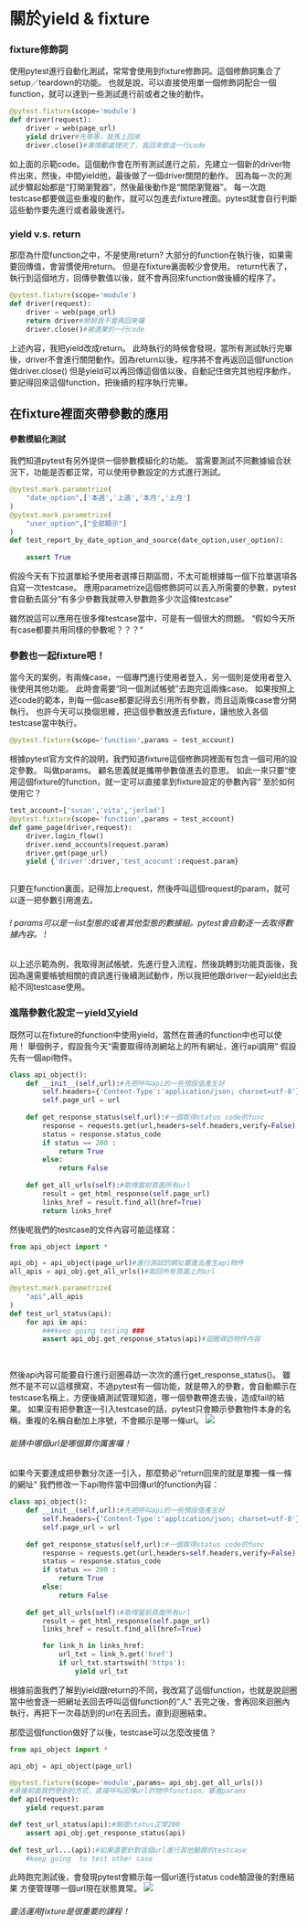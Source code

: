 # 關於yield & fixture
### fixture修飾詞
使用pytest進行自動化測試，常常會使用到fixture修飾詞。這個修飾詞集合了setup／teardown的功能。
也就是說，可以直接使用單一個修飾詞配合一個function，就可以達到一些測試進行前或者之後的動作。
```python
@pytest.fixture(scope='module')
def driver(request):
	driver = web(page_url)
	yield driver#先等等，我馬上回來
	driver.close()#事情都處理完了，我回來做這一行code
```
如上面的示範code。這個動作會在所有測試進行之前，先建立一個新的driver物件出來，然後，中間yield他，最後做了一個driver關閉的動作。
因為每一次的測試步驟起始都是“打開瀏覽器”，然後最後動作是“關閉瀏覽器”。
每一次跑testcase都要做這些重複的動作，就可以包進去fixture裡面。pytest就會自行判斷這些動作要先進行或者最後進行。
### yield v.s. return
那麼為什麼function之中，不是使用return?
大部分的function在執行後，如果需要回傳值，會習慣使用return。
但是在fixture裏面較少會使用。
return代表了，執行到這個地方，回傳參數值以後，就不會再回來function做後續的程序了。
```python
@pytest.fixture(scope='module')
def driver(request):
	driver = web(page_url)
	return driver#掰掰我不會再回來囉
	driver.close()#被遺棄的一行code
```
上述內容，我把yield改成return。
此時執行的時候會發現，當所有測試執行完畢後，driver不會進行關閉動作。因為return以後，程序將不會再返回這個function做driver.close()
但是yield可以再回傳這個值以後，自動記住做完其他程序動作，要記得回來這個function，把後續的程序執行完畢。
## 在fixture裡面夾帶參數的應用
#### 參數模組化測試
我們知道pytest有另外提供一個參數模組化的功能。
當需要測試不同數據組合狀況下，功能是否都正常，可以使用參數設定的方式進行測試。
```python
@pytest.mark.parametrize(
	"date_option",['本週','上週','本月','上月']
)
@pytest.mark.parametrize(
	"user_option",["全部顯示"]
)
def test_report_by_date_option_and_source(date_option,user_option):
	
	assert True
```
假設今天有下拉選單給予使用者選擇日期區間，不太可能根據每一個下拉單選項各自寫一次testcase。
應用parametrize這個修飾詞可以丟入所需要的參數，pytest會自動去區分“有多少參數我就帶入參數跑多少次這條testcase”

雖然說這可以應用在很多條testcase當中，可是有一個很大的問題。
“假如今天所有case都要共用同樣的參數呢？？？“
### 參數也一起fixture吧！
當今天的案例，有兩條case，一個專門進行使用者登入，另一個則是使用者登入後使用其他功能。
此時會需要“同一個測試帳號”去跑完這兩條case。
如果按照上述code的範本，則每一個case都要記得去引用所有參數，而且這兩條case會分開執行。
也許今天可以換個思維，把這個參數放進去fixture，讓他放入各個testcase當中執行。
```python
@pytest.fixture(scope='function',params = test_account)
```
根據pytest官方文件的說明，我們知道fixture這個修飾詞裡面有包含一個可用的設定參數。
叫做params。
顧名思義就是攜帶參數值進去的意思。
如此一來只要“使用這個fixture的function，就一定可以直接拿到fixture設定的參數內容“
至於如何使用它？
```python
test_account=['susan','vita','jerlad']
@pytest.fixture(scope='function',params = test_account)
def game_page(driver,request):
	driver.login_flow()
	driver.send_accounts(request.param)
	driver.get(page_url)
	yield {'driver':driver,'test_acocunt':request.param}
	
```
只要在function裏面，記得加上request，然後呼叫這個request的param，就可以逐一把參數引用進去。
###### !  params可以是一list型態的或者其他型態的數據組。pytest會自動逐一去取得數據內容。 !
以上述示範為例，我取得測試帳號，先進行登入流程，然後跳轉到功能頁面後，我因為還需要帳號相關的資訊進行後續測試動作，所以我把他跟driver一起yield出去給不同testcase使用。
### 進階參數化設定－yield又yield
既然可以在fixture的function中使用yield，當然在普通的function中也可以使用！
舉個例子，假設我今天“需要取得待測網站上的所有網址，進行api調用”
假設先有一個api物件。
```python
class api_object():
	def __init__(self,url):#先把呼叫api的一些預設值產生好
		self.headers={'Content-Type':'application/json; charset=utf-8'}	
		self.page_url = url
        
    def get_response_status(self,url):#一個取得status code的func
		response = requests.get(url,headers=self.headers,verify=False)
		status = response.status_code
		if status == 200 :
			return True
		else:
			return False
    
    def get_all_urls(self):#取得當前頁面所有url
		result = get_html_response(self.page_url)
		links_href = result.find_all(href=True)
        return links_href

```
然後呢我們的testcase的文件內容可能這樣寫：
```python
from api_object import *

api_obj = api_object(page_url)#進行測試的網址塞進去產生api物件
all_apis = api_obj.get_all_urls()#取回所有頁面上的url

@pytest.mark.parametrize(
	"api",all_apis
)
def test_url_status(api):
    for api in api:
        ###keep going testing ###
        assert api_obj.get_response_status(api)#迴圈尋訪物件內容
	
    
```
然後api內容可能要自行進行迴圈尋訪一次次的進行get_response_status()。
雖然不是不可以這樣撰寫，不過pytest有一個功能，就是帶入的參數，會自動顯示在testcase名稱上，方便後續測試管理知道，哪一個參數帶進去後，造成fail的結果。
如果沒有把參數逐一引入testcase的話，pytest只會顯示參數物件本身的名稱，重複的名稱自動加上序號，不會顯示是哪一條url。
![](https://i.imgur.com/jBCwEvL.png)
###### 能猜中哪個url是哪個算你厲害囉！
如果今天要達成把參數分次逐一引入，那麼勢必“return回來的就是單獨一條一條的網址“
我們修改一下api物件當中回傳url的function內容：
```python
class api_object():
	def __init__(self,url):#先把呼叫api的一些預設值產生好
		self.headers={'Content-Type':'application/json; charset=utf-8'}	
		self.page_url = url
        
    def get_response_status(self,url):#一個取得status code的func
		response = requests.get(url,headers=self.headers,verify=False)
		status = response.status_code
		if status == 200 :
			return True
		else:
			return False
    
    def get_all_urls(self):#取得當前頁面所有url
		result = get_html_response(self.page_url)
		links_href = result.find_all(href=True)

		for link_h in links_href:
			url_txt = link_h.get('href')
			if url_txt.startswith('https'):
				yield url_txt

```
根據前面我們了解到yield跟return的不同，我改寫了這個function，也就是說迴圈當中他會逐一把網址丟回去呼叫這個function的“人”
丟完之後，會再回來迴圈內執行，再把下一次尋訪到的url在丟回去。直到迴圈結束。

那麼這個function做好了以後，testcase可以怎麼改接值？
```python
from api_object import *

api_obj = api_object(page_url)

@pytest.fixture(scope='module',params= api_obj.get_all_urls())
#承接前面我們學到的方式，直接呼叫回傳url的物件function，塞進params
def api(request):
	yield request.param

def test_url_status(api):#驗證status正常200
	assert api_obj.get_response_status(api)
    
def test_url...(api):#如果還要針對這個url進行其他驗證的testcase
    #keep going  to test other case
```
此時跑完測試後，會發現pytest會顯示每一個url進行status code驗證後的對應結果
方便管理哪一個url現在狀態異常。
![](https://i.imgur.com/CAk1yvE.png)

###### 靈活運用fixture是很重要的課程！
